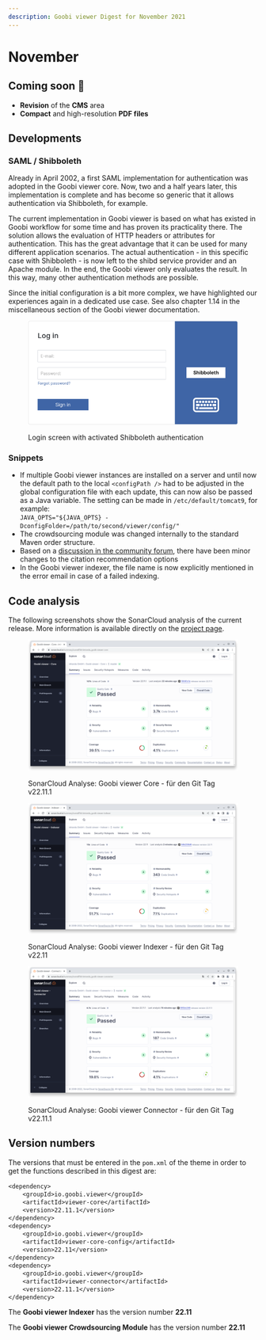 ```yaml
---
description: Goobi viewer Digest for November 2021
---
```


# November

## Coming soon :rocket:&#x20;

* **Revision** of the **CMS** area
* **Compact** and high-resolution **PDF files**

## Developments

### SAML / Shibboleth&#x20;

Already in April 2002, a first SAML implementation for authentication was adopted in the Goobi viewer core. Now, two and a half years later, this implementation is complete and has become so generic that it allows authentication via Shibboleth, for example.&#x20;

The current implementation in Goobi viewer is based on what has existed in Goobi workflow for some time and has proven its practicality there. The solution allows the evaluation of HTTP headers or attributes for authentication. This has the great advantage that it can be used for many different application scenarios. The actual authentication - in this specific case with Shibboleth - is now left to the shibd service provider and an Apache module. In the end, the Goobi viewer only evaluates the result. In this way, many other authentication methods are possible.

Since the initial configuration is a bit more complex, we have highlighted our experiences again in a dedicated use case. See also chapter 1.14 in the miscellaneous section of the Goobi viewer documentation.

<figure><img src="../.gitbook/assets/22.11_EN_login-shib.png" alt=""><figcaption><p>Login screen with activated Shibboleth authentication</p></figcaption></figure>

### Snippets

* If multiple Goobi viewer instances are installed on a server and until now the default path to the  local `<configPath />` had to be adjusted in the global configuration file with each update, this can now also be passed as a Java variable. The setting can be made in `/etc/default/tomcat9`, for example: \
  `JAVA_OPTS="${JAVA_OPTS} -DconfigFolder=/path/to/second/viewer/config/"`&#x20;
* The crowdsourcing module was changed internally to the standard Maven order structure.&#x20;
* Based on a [discussion in the community forum](https://community.goobi.io/t/zitierempfehlung-konfigurierbar/868), there have been minor changes to the citation recommendation options&#x20;
* In the Goobi viewer indexer, the file name is now explicitly mentioned in the error email in case of a failed indexing.

## Code analysis

The following screenshots show the SonarCloud analysis of the current release. More information is available directly on the [project page](https://sonarcloud.io/organizations/intranda/projects).

<figure><img src="../.gitbook/assets/22.11_sonar_core.png" alt=""><figcaption><p>SonarCloud Analyse: Goobi viewer Core - für den Git Tag v22.11.1</p></figcaption></figure>

<figure><img src="../.gitbook/assets/22.11_sonar_indexer.png" alt=""><figcaption><p>SonarCloud Analyse: Goobi viewer Indexer - für den Git Tag v22.11 </p></figcaption></figure>

<figure><img src="../.gitbook/assets/22.11_sonar_connector.png" alt=""><figcaption><p>SonarCloud Analyse: Goobi viewer Connector - für den Git Tag v22.11.1</p></figcaption></figure>

## Version numbers&#x20;

The versions that must be entered in the `pom.xml` of the theme in order to get the functions described in this digest are:

```markup
<dependency>
    <groupId>io.goobi.viewer</groupId>
    <artifactId>viewer-core</artifactId>
    <version>22.11.1</version>
</dependency>
<dependency>
    <groupId>io.goobi.viewer</groupId>
    <artifactId>viewer-core-config</artifactId>
    <version>22.11</version>
</dependency>
<dependency>
    <groupId>io.goobi.viewer</groupId>
    <artifactId>viewer-connector</artifactId>
    <version>22.11.1</version>
</dependency>
```

The **Goobi viewer Indexer** has the version number **22.11**

The **Goobi viewer Crowdsourcing Module** has the version number **22.11**

